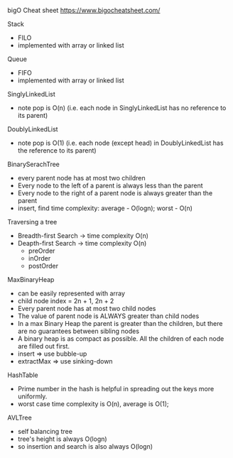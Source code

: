 bigO Cheat sheet
https://www.bigocheatsheet.com/

Stack
- FILO
- implemented with array or linked list

Queue
- FIFO
- implemented with array or linked list

SinglyLinkedList
- note pop is O(n) (i.e. each node in SinglyLinkedList has no reference to its parent)

DoublyLinkedList
- note pop is O(1) (i.e. each node (except head) in DoublyLinkedList has the reference to its parent)

BinarySerachTree
- every parent node has at most two children
- Every node to the left of a parent is always less than the parent
- Every node to the right of a parent node is always greater than the parent
- insert, find time complexity: average - O(logn); worst - O(n)

Traversing a tree
- Breadth-first Search -> time complexity O(n)
- Deapth-first Search -> time complexity O(n)
  - preOrder
  - inOrder
  - postOrder

MaxBinaryHeap
- can be easily represented with array
- child node index = 2n + 1, 2n + 2
- Every parent node has at most two child nodes
- The value of parent node is ALWAYS greater than child nodes
- In a max Binary Heap the parent is greater than the children, but there are no guarantees between sibling nodes
- A binary heap is as compact as possible. All the children of each node are filled out first.
- insert => use bubble-up
- extractMax => use sinking-down

HashTable
- Prime number in the hash is helpful in spreading out the keys more uniformly.
- worst case time complexity is O(n), average is O(1);

AVLTree
- self balancing tree
- tree's height is always O(logn)
- so insertion and search is also always O(logn)